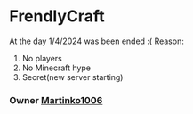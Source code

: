 # FrendlyCraft
At the day 1/4/2024 was been ended :(
Reason:
  1. No players
  2. No Minecraft hype
  3. Secret(new server starting)
### Owner [Martinko1006](https://github.com/Grizlikk/Batch-web)
